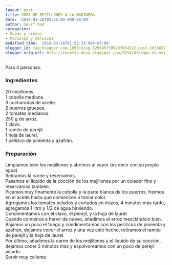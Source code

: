 ```yaml
---
layout: post
title: SOPA DE MEJILLONES A LA MARINERA
date: '2014-01-20T02:25:00.000-08:00'
author: Smurf Dad
categories:
- Sopas y cremas
- Mariscos y moluscos
modified_time: '2016-03-16T01:52:33.980-07:00'
blogger_id: tag:blogger.com,1999:blog-5299957599287034512.post-1633657117746772519
blogger_orig_url: http://recetas-desa.blogspot.com/2014/01/sopa-de-mejillones-la-marinera.html
---
```


Para 4 personas.<br><h3>Ingredientes</h3><p>20 mejillones.<br/>1 cebolla mediana.<br/>3 cucharadas de aceite.<br/>2 puerros gruesos.<br/>2 tomates medianos.<br/>250 g de arroz.<br/>1 clavo.<br/>1 ramito de perejil.<br/>1 hoja de laurel.<br/>1 pellizco de pimienta y azafr&aacute;n.</p><h3>Preparaci&oacute;n</h3><p>Limpiamos bien los mejillones y abrimos al vapor (es decir con su propio agua).<br/>Retiramos la carne y reservamos.<br/>Pasamos el l&iacute;quido de la cocci&oacute;n de los mejillones por un colador fino y reservamos tambi&eacute;n.<br/>Picamos muy finamente la cebolla y la parte blanca de los puerros, fre&iacute;mos en el aceite hasta que comiencen a tomar color.<br/>Agregamos los tomates pelados y cortados en trozos, 4 minutos m&aacute;s tarde, agregamos 1 litro y 1/2 de agua hirviendo.<br/>Condimentamos con el clavo, el perejil, y la hoja de laurel.<br/>Cuando comience a hervir de nuevo, a&ntilde;adimos el arroz mezcl&aacute;ndolo bien.<br/>Bajamos un poco el fuego y condimentamos con los pellizcos de pimienta y azafr&aacute;n, dejamos cocer el arroz y una vez est&eacute; hecho, retiramos el ramito de perejil y la hoja de laurel.<br/>Por &uacute;ltimo, a&ntilde;adimos la carne de los mejillones y el l&iacute;quido de su cocci&oacute;n, dejamos cocer 2 minutos m&aacute;s y espolvoreamos con un poco de perejil picado.<br/>Servir muy caliente.</p>